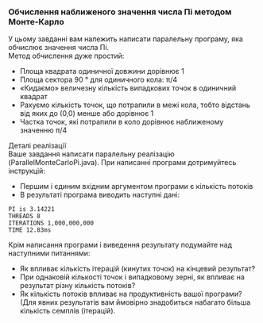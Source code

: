 ### Обчислення наближеного значення числа Пі методом Монте-Карло

У цьому завданні вам належить написати паралельну програму, яка обчислює значення числа Пі.  
Метод обчислення дуже простий:  
- Площа квадрата одиничної довжини дорівнює 1
- Площа сектора 90 ° для одиничного кола: π/4
- «Кидаємо» величезну кількість випадкових точок в одиничний квадрат
- Рахуємо кількість точок, що потрапили в межі кола, тобто відстань від яких до (0,0) менше або дорівнює 1
- Частка точок, які потрапили в коло дорівнює наближеному значенню π/4

Деталі реалізації  
Ваше завдання написати паралельну реалізацію (ParallelMonteCarloPi.java). При написанні програми дотримуйтесь інструкцій:
- Першим і єдиним вхідним аргументом програми є кількість потоків
- В результаті програма виводить наступні дані:
````
PI is 3.14221
THREADS 8
ITERATIONS 1,000,000,000
TIME 12.83ms
````

Крім написання програми і виведення результату подумайте над наступними питаннями:
- Як впливає кількість ітерацій (кинутих точок) на кінцевий результат?
- При однаковій кількості точок і випадковому зерні, як впливає на результат різну кількість потоків?
- Як кількість потоків впливає на продуктивність вашої програми? (Для явних результатів вам ймовірно знадобиться набагато більша кількість семплів (ітерацій).